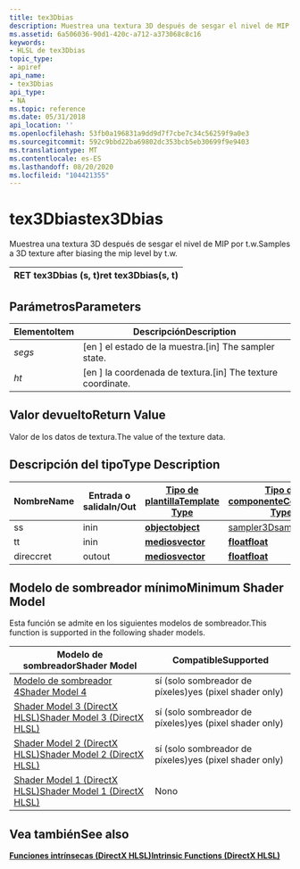 ```yaml
---
title: tex3Dbias
description: Muestrea una textura 3D después de sesgar el nivel de MIP por t.w.
ms.assetid: 6a506036-90d1-420c-a712-a373068c8c16
keywords:
- HLSL de tex3Dbias
topic_type:
- apiref
api_name:
- tex3Dbias
api_type:
- NA
ms.topic: reference
ms.date: 05/31/2018
api_location: ''
ms.openlocfilehash: 53fb0a196831a9dd9d7f7cbe7c34c56259f9a0e3
ms.sourcegitcommit: 592c9bbd22ba69802dc353bcb5eb30699f9e9403
ms.translationtype: MT
ms.contentlocale: es-ES
ms.lasthandoff: 08/20/2020
ms.locfileid: "104421355"
---
```

# <a name="tex3dbias"></a><span data-ttu-id="a8611-104">tex3Dbias</span><span class="sxs-lookup"><span data-stu-id="a8611-104">tex3Dbias</span></span>

<span data-ttu-id="a8611-105">Muestrea una textura 3D después de sesgar el nivel de MIP por t.w.</span><span class="sxs-lookup"><span data-stu-id="a8611-105">Samples a 3D texture after biasing the mip level by t.w.</span></span>



| <span data-ttu-id="a8611-106">RET tex3Dbias (s, t)</span><span class="sxs-lookup"><span data-stu-id="a8611-106">ret tex3Dbias(s, t)</span></span> |
|---------------------|



 

## <a name="parameters"></a><span data-ttu-id="a8611-107">Parámetros</span><span class="sxs-lookup"><span data-stu-id="a8611-107">Parameters</span></span>



| <span data-ttu-id="a8611-108">Elemento</span><span class="sxs-lookup"><span data-stu-id="a8611-108">Item</span></span>                                                   | <span data-ttu-id="a8611-109">Descripción</span><span class="sxs-lookup"><span data-stu-id="a8611-109">Description</span></span>                               |
|--------------------------------------------------------|-------------------------------------------|
| <span data-ttu-id="a8611-110"><span id="s"></span><span id="S"></span>*seg*</span><span class="sxs-lookup"><span data-stu-id="a8611-110"><span id="s"></span><span id="S"></span>*s*</span></span><br/> | <span data-ttu-id="a8611-111">\[en \] el estado de la muestra.</span><span class="sxs-lookup"><span data-stu-id="a8611-111">\[in\] The sampler state.</span></span><br/>      |
| <span data-ttu-id="a8611-112"><span id="t"></span><span id="T"></span>*h*</span><span class="sxs-lookup"><span data-stu-id="a8611-112"><span id="t"></span><span id="T"></span>*t*</span></span><br/> | <span data-ttu-id="a8611-113">\[en \] la coordenada de textura.</span><span class="sxs-lookup"><span data-stu-id="a8611-113">\[in\] The texture coordinate.</span></span><br/> |



 

## <a name="return-value"></a><span data-ttu-id="a8611-114">Valor devuelto</span><span class="sxs-lookup"><span data-stu-id="a8611-114">Return Value</span></span>

<span data-ttu-id="a8611-115">Valor de los datos de textura.</span><span class="sxs-lookup"><span data-stu-id="a8611-115">The value of the texture data.</span></span>

## <a name="type-description"></a><span data-ttu-id="a8611-116">Descripción del tipo</span><span class="sxs-lookup"><span data-stu-id="a8611-116">Type Description</span></span>



| <span data-ttu-id="a8611-117">Nombre</span><span class="sxs-lookup"><span data-stu-id="a8611-117">Name</span></span> | <span data-ttu-id="a8611-118">Entrada o salida</span><span class="sxs-lookup"><span data-stu-id="a8611-118">In/Out</span></span> | [<span data-ttu-id="a8611-119">**Tipo de plantilla**</span><span class="sxs-lookup"><span data-stu-id="a8611-119">**Template Type**</span></span>](dx-graphics-hlsl-intrinsic-functions.md)                       | [<span data-ttu-id="a8611-120">**Tipo de componente**</span><span class="sxs-lookup"><span data-stu-id="a8611-120">**Component Type**</span></span>](dx-graphics-hlsl-intrinsic-functions.md) | <span data-ttu-id="a8611-121">Tamaño</span><span class="sxs-lookup"><span data-stu-id="a8611-121">Size</span></span> |
|------|--------|-------------------------------------------------------------------------------------|----------------------------------------------------------------|------|
| <span data-ttu-id="a8611-122">s</span><span class="sxs-lookup"><span data-stu-id="a8611-122">s</span></span>    | <span data-ttu-id="a8611-123">in</span><span class="sxs-lookup"><span data-stu-id="a8611-123">in</span></span>     | [<span data-ttu-id="a8611-124">**object**</span><span class="sxs-lookup"><span data-stu-id="a8611-124">**object**</span></span>](dx-graphics-hlsl-intrinsic-functions.md) | [<span data-ttu-id="a8611-125">sampler3D</span><span class="sxs-lookup"><span data-stu-id="a8611-125">sampler3D</span></span>](dx-graphics-hlsl-sampler.md)                      | <span data-ttu-id="a8611-126">1</span><span class="sxs-lookup"><span data-stu-id="a8611-126">1</span></span>    |
| <span data-ttu-id="a8611-127">t</span><span class="sxs-lookup"><span data-stu-id="a8611-127">t</span></span>    | <span data-ttu-id="a8611-128">in</span><span class="sxs-lookup"><span data-stu-id="a8611-128">in</span></span>     | [<span data-ttu-id="a8611-129">**medios**</span><span class="sxs-lookup"><span data-stu-id="a8611-129">**vector**</span></span>](dx-graphics-hlsl-intrinsic-functions.md) | [<span data-ttu-id="a8611-130">**float**</span><span class="sxs-lookup"><span data-stu-id="a8611-130">**float**</span></span>](/windows/desktop/WinProg/windows-data-types)                        | <span data-ttu-id="a8611-131">4</span><span class="sxs-lookup"><span data-stu-id="a8611-131">4</span></span>    |
| <span data-ttu-id="a8611-132">direcc</span><span class="sxs-lookup"><span data-stu-id="a8611-132">ret</span></span>  | <span data-ttu-id="a8611-133">out</span><span class="sxs-lookup"><span data-stu-id="a8611-133">out</span></span>    | [<span data-ttu-id="a8611-134">**medios**</span><span class="sxs-lookup"><span data-stu-id="a8611-134">**vector**</span></span>](dx-graphics-hlsl-intrinsic-functions.md) | [<span data-ttu-id="a8611-135">**float**</span><span class="sxs-lookup"><span data-stu-id="a8611-135">**float**</span></span>](/windows/desktop/WinProg/windows-data-types)                        | <span data-ttu-id="a8611-136">4</span><span class="sxs-lookup"><span data-stu-id="a8611-136">4</span></span>    |



 

## <a name="minimum-shader-model"></a><span data-ttu-id="a8611-137">Modelo de sombreador mínimo</span><span class="sxs-lookup"><span data-stu-id="a8611-137">Minimum Shader Model</span></span>

<span data-ttu-id="a8611-138">Esta función se admite en los siguientes modelos de sombreador.</span><span class="sxs-lookup"><span data-stu-id="a8611-138">This function is supported in the following shader models.</span></span>



| <span data-ttu-id="a8611-139">Modelo de sombreador</span><span class="sxs-lookup"><span data-stu-id="a8611-139">Shader Model</span></span>                                              | <span data-ttu-id="a8611-140">Compatible</span><span class="sxs-lookup"><span data-stu-id="a8611-140">Supported</span></span>               |
|-----------------------------------------------------------|-------------------------|
| [<span data-ttu-id="a8611-141">Modelo de sombreador 4</span><span class="sxs-lookup"><span data-stu-id="a8611-141">Shader Model 4</span></span>](dx-graphics-hlsl-sm4.md)                | <span data-ttu-id="a8611-142">sí (solo sombreador de píxeles)</span><span class="sxs-lookup"><span data-stu-id="a8611-142">yes (pixel shader only)</span></span> |
| [<span data-ttu-id="a8611-143">Shader Model 3 (DirectX HLSL)</span><span class="sxs-lookup"><span data-stu-id="a8611-143">Shader Model 3 (DirectX HLSL)</span></span>](dx-graphics-hlsl-sm3.md) | <span data-ttu-id="a8611-144">sí (solo sombreador de píxeles)</span><span class="sxs-lookup"><span data-stu-id="a8611-144">yes (pixel shader only)</span></span> |
| [<span data-ttu-id="a8611-145">Shader Model 2 (DirectX HLSL)</span><span class="sxs-lookup"><span data-stu-id="a8611-145">Shader Model 2 (DirectX HLSL)</span></span>](dx-graphics-hlsl-sm2.md) | <span data-ttu-id="a8611-146">sí (solo sombreador de píxeles)</span><span class="sxs-lookup"><span data-stu-id="a8611-146">yes (pixel shader only)</span></span> |
| [<span data-ttu-id="a8611-147">Shader Model 1 (DirectX HLSL)</span><span class="sxs-lookup"><span data-stu-id="a8611-147">Shader Model 1 (DirectX HLSL)</span></span>](dx-graphics-hlsl-sm1.md) | <span data-ttu-id="a8611-148">No</span><span class="sxs-lookup"><span data-stu-id="a8611-148">no</span></span>                      |



 

## <a name="see-also"></a><span data-ttu-id="a8611-149">Vea también</span><span class="sxs-lookup"><span data-stu-id="a8611-149">See also</span></span>

<dl> <dt>

[<span data-ttu-id="a8611-150">**Funciones intrínsecas (DirectX HLSL)**</span><span class="sxs-lookup"><span data-stu-id="a8611-150">**Intrinsic Functions (DirectX HLSL)**</span></span>](dx-graphics-hlsl-intrinsic-functions.md)
</dt> </dl>

 

